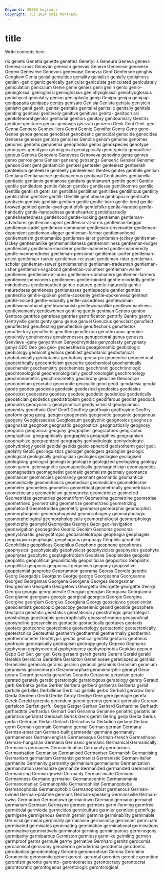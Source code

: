 ```yaml
---
Keywords: 20083 kojimura
Copyright: (C) 2024 Koji Murakami
---
```


# title

Write contents here.



rix genets Genetta genette genettes Genetyllis Geneura Geneva
geneva Geneva-cross Genevan genevan genevas Geneve Genevese genevese Genevi Genevieve
Genevois genevoise Genevra Genf Genfersee genghis Gengkow Genia genial genialities
geniality genialize genially genialness genian -genic genic genically genicular geniculate
geniculated geniculately geniculation geniculum Genie genie genies genii genin genio
genio- genioglossal genioglossi genioglossus geniohyoglossal geniohyoglossus geniohyoid geniolatry genion genioplasty
genip Genipa genipa genipap genipapada genipaps genips genisaro Genisia Genista
genista genistein genistin genit genit. genital genitalia genitalial genitalic genitally
genitals geniting genitival genitivally genitive genitives genito- genitocrural genitofemoral genitor
genitorial genitors genitory genitourinary Genitrix geniture genitures genius geniuses genizah
genizero Genk Genl Genl. genl Genna Gennaro Gennevilliers Genni Gennie
Gennifer Genny Geno geno- Genoa genoa genoas genoblast genoblastic genocidal
genocide genocides Genoese genoese genoise genoises Genolla genom genome genomes
genomic genoms genonema genophobia genos genospecies genotype genotypes genotypic genotypical
genotypically genotypicity genouillere -genous Genova Genovera Genovese Genoveva genovino genre
genres genro genros gens Gensan genseng gensengs Genseric Gensler Gensmer
genson Gent gent gentamicin genteel genteeler genteelest genteelish genteelism genteelize
genteelly genteelness Gentes gentes genthite gentian Gentiana Gentianaceae gentianaceous gentianal
Gentianales gentianella gentianic gentianin gentianose gentians gentianwort gentiin gentil Gentile
gentile gentiledom gentile-falcon gentiles gentilesse gentilhomme gentilic Gentilis gentilish gentilism
gentilitial gentilitian gentilities gentilitious gentility gentilization gentilize gentill- Gentille gentiobiose
gentiopicrin gentisate gentisein gentisic gentisin gentium gentle gentle-born gentle-bred gentle-browed
gentled gentle-eyed gentlefolk gentlefolks gentle-handed gentle-handedly gentle-handedness gentlehearted gentleheartedly gentleheartedness
gentlehood gentle-looking gentleman gentleman-adventurer gentleman-agent gentleman-at-arms gentleman-beggar gentleman-cadet gentleman-commoner gentleman-covenanter
gentleman-dependent gentleman-digger gentleman-farmer gentlemanhood gentlemanism gentlemanize gentleman-jailer gentleman-jockey gentleman-lackey gentlemanlike
gentlemanlikeness gentlemanliness gentleman-lodger gentlemanly gentleman-murderer gentle-mannered gentle-manneredly gentle-manneredness gentleman-pensioner gentleman-porter
gentleman-priest gentleman-ranker gentleman-recusant gentleman-rider gentleman-scholar gentleman-sewer gentlemanship gentleman-tradesman gentleman-usher gentleman-vagabond
gentleman-volunteer gentleman-waiter gentlemen gentlemen-at-arms gentlemen-commoners gentlemen-farmers gentlemen-pensioners gentlemens gentle-minded gentle-mindedly
gentle-mindedness gentlemouthed gentle-natured gentle-naturedly gentle-naturedness gentleness gentlenesses gentlepeople gentler gentles
gentleship gentle-spoken gentle-spokenly gentle-spokenness gentlest gentle-voiced gentle-voicedly gentle-voicedness gentlewoman gentlewomanhood
gentlewomanish gentlewomanlike gentlewomanliness gentlewomanly gentlewomen gentling gently gentman Gentoo gentoo
Gentoos gentrice gentrices gentries gentrification gentrify Gentry gentry Gentryville gents
genty genu genua genual Genucius genuclast genuflect genuflected genuflecting genuflection
genuflections genuflector genuflectory genuflects genuflex genuflexion genuflexuous genuine genuinely genuineness
genuinenesses genupectoral genus genuses Genvieve -geny genyantrum Genyophrynidae genyoplasty genyplasty
genys GEO Geo geo geo- geoaesthesia geoagronomic geobiologic geobiology geobiont
geobios geoblast geobotanic geobotanical geobotanically geobotanist geobotany geocarpic geocentric geocentrical
geocentrically geocentricism geocerite geochemical geochemically geochemist geochemistry geochemists geochronic geochronologic
geochronological geochronologically geochronologist geochronology geochronometric geochronometry geochrony geocline Geococcyx geocoronium
geocratic geocronite geocyclic geod geod. geodaesia geodal geode geodes geodesia
geodesic geodesical geodesics geodesies geodesist geodesists geodesy geodete geodetic geodetical
geodetically geodetician geodetics geodiatropism geodic geodiferous geodist geoduck geoducks geodynamic
geodynamical geodynamicist geodynamics geoemtry geoethnic Geof Geoff Geoffrey geoffroyin geoffroyine
Geoffry geoform geog geog. geogen geogenesis geogenetic geogenic geogenous geogeny
Geoglossaceae Geoglossum geoglyphic geognosies geognosis geognosist geognost geognostic geognostical geognostically
geognosy geogonic geogonical geogony geographer geographers geographic geographical geographically geographics
geographies geographism geographize geographized geography geohydrologic geohydrologist geohydrology geoid geoidal
geoids geoid-spheroid geoisotherm geol geol. geolatry GeolE geolinguistics geologer geologers
geologian geologic geological geologically geologician geologies geologise geologised geologising geologist
geologists geologize geologized geologizing geology geom geom. geomagnetic geomagnetically geomagnetician
geomagnetics geomagnetism geomagnetist geomalic geomalism geomaly geomance geomancer geomancies geomancy
geomant geomantic geomantical geomantically geomechanics geomedical geomedicine geometdecrne geometer geometers
geometric geometrical geometrically geometrician geometricians geometricism geometricist geometricize geometrid Geometridae
geometries geometriform Geometrina geometrine geometrise geometrised geometrising geometrize geometrized geometrizing
geometroid Geometroidea geometry geomoroi geomorphic geomorphist geomorphogenic geomorphogenist geomorphogeny geomorphologic
geomorphological geomorphologically geomorphologist geomorphology geomorphy geomyid Geomyidae Geomys Geon geo-navigation
geonavigation geonegative Geonic Geonim Geonoma geonoma geonyctinastic geonyctitropic geoparallelotropic geophagia
geophagies geophagism geophagist geophagous geophagy Geophila geophilid Geophilidae geophilous Geophilus
Geophone geophone geophones geophysical geophysically geophysicist geophysicists geophysics geophyte geophytes
geophytic geoplagiotropism Geoplana Geoplanidae geopolar geopolitic geopolitical geopolitically geopolitician geopolitics
Geopolitik geopolitist geoponic geoponical geoponics geopony geopositive geopotential geoprobe Geoprumnon
georama Georas Geordie geordie Georg Georgadjis Georgann George george Georgeanna
Georgeanne Georged Georgemas Georgena Georgene Georges Georgesman Georgesmen Georgeta Georgetown
Georgetta Georgette georgette Georgi Georgia georgia georgiadesite Georgian georgian Georgiana
Georgianna Georgianne georgians georgic georgical georgics Georgie Georgina Georgine georgium
Georgius Georglana Georgy geoscience geoscientist geoscientists geoscopic geoscopy geoselenic geosid
geoside geosphere Geospiza geostatic geostatics geostationary geostrategic geostrategist geostrategy geostrophic
geostrophically geosynchronous geosynclinal geosyncline geosynclines geotactic geotactically geotaxes geotaxis geotaxy
geotechnic geotechnics geotectology geotectonic geotectonically geotectonics Geoteuthis geotherm geothermal geothermally
geothermic geothermometer Geothlypis geotic geotical geotilla geotonic geotonus geotropic geotropically
geotropism geotropy geoty Gepeoo Gephyrea gephyrean gephyrocercal gephyrocercy gephyrophobia Gepidae
gepoun Gepp Ger Ger. ger ger. Gera geraera gerah gerahs
Geraint Gerald gerald Geralda Geraldina Geraldine Geraldton Geraniaceae geraniaceous geranial
Geraniales geranials geranic geranin geraniol geraniols Geranium geranium geraniums geranomorph
Geranomorphae geranomorphic geranyl Gerar gerara Gerard gerardia gerardias Gerardo Gerasene
gerastian gerate gerated gerately geratic geratologic geratologous geratology geraty Geraud
gerb Gerbatka gerbe Gerber Gerbera gerbera gerberas Gerberia gerbil gerbille
gerbilles Gerbillinae Gerbillus gerbils gerbo Gerbold gercrow Gerd Gerda Gerdeen
Gerdi Gerdie Gerdy Gerdye Gere gere gereagle gerefa Gerek Gereld
gerenda gerendum gerent gerents gerenuk gerenuks Gereron gerfalcon Gerfen gerful
Gerge Gerger Gerhan Gerhard Gerhardine Gerhardt gerhardtite Gerhardus Gerhart Geri
Gerianna Gerianne geriatric geriatrician geriatrics geriatrist Gericault Gerick Gerik gerim
Gering gerip Gerita Gerius gerkin Gerkman Gerlac Gerlach Gerlachovka Gerladina
gerland Gerlaw germ Germain germain Germaine germal German german Germana
German-american German-built germander germane germanely germaneness German-english Germanesque German-french Germanhood
German-hungarian Germania Germanic germanic Germanical Germanically Germanics germanies Germanification Germanify
germanious Germanisation Germanise Germanised Germaniser Germanish Germanising Germanism germanism Germanist
germanist Germanistic German-italian germanite Germanity germanity germanium germaniums Germanization germanization
Germanize germanize Germanized germanized Germanizer Germanizing German-jewish Germanly German-made Germann
Germanness Germano germano- Germanocentric Germanomania Germanomaniac Germanophile Germanophilist Germanophobe Germanophobia
Germanophobic Germanophobist germanous German-owned German-palatine germans German-speaking Germansville German-swiss Germanton
Germantown germantown Germany germany germanyl germarium Germaun Germayne germen germens
germ-forming germfree germicidal germicide germicides germiculture germier germiest germifuge germigene
germigenous Germin germin germina germinability germinable Germinal germinal germinally germinance
germinancy germinant germinate germinated germinates germinating germination germinational germinations germinative
germinatively germinator germing germiniparous germinogony germiparity germiparous Germiston germless germlike
germling germon germproof germs germule germy gernative Gernhard gernitz gerocomia
gerocomical gerocomy geroderma gerodermia gerodontia gerodontic gerodontics gerodontology Gerome geromorphism
Gerona Geronimo Geronomite geronomite geront geront- gerontal gerontes gerontic gerontine
gerontism geronto geronto- gerontocracies gerontocracy gerontocrat gerontocratic gerontogeous gerontologic gerontological
